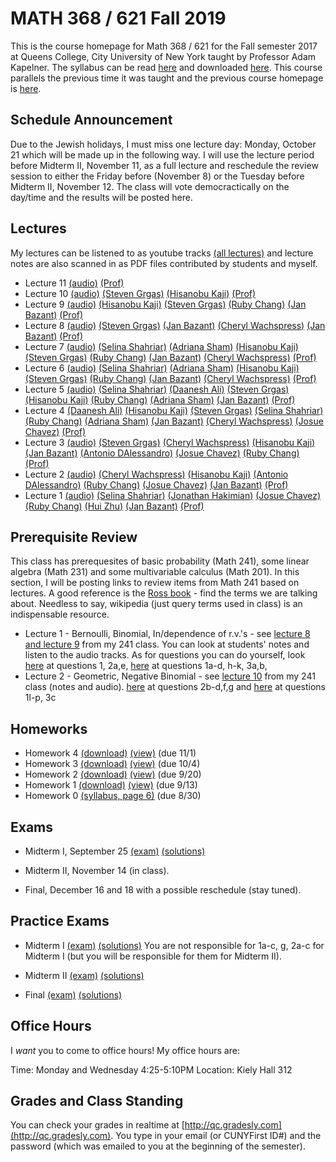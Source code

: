 # MATH 368 / 621 Fall 2019

This is the course homepage for Math 368 / 621 for the Fall semester 2017 at Queens College, City University of New York taught by Professor Adam Kapelner. The syllabus can be read [here](https://github.com/kapelner/QC_Math_621_Fall_2019/blob/master/syllabus/syllabus.pdf) and downloaded [here](https://raw.githubusercontent.com/kapelner/QC_Math_621_Fall_2019/master/syllabus/syllabus.pdf). This course parallels the previous time it was taught and the previous course homepage is [here](https://github.com/kapelner/QC_Math_621_Fall_2017).

## Schedule Announcement

Due to the Jewish holidays, I must miss one lecture day: Monday, October 21 which will be made up in the following way. I will use the lecture period before Midterm II, November 11, as a full lecture and reschedule the review session to either the Friday before (November 8) or the Tuesday before Midterm II, November 12. The class will vote democractically on the day/time and the results will be posted here.

## Lectures

My lectures can be listened to as youtube tracks [(all lectures)](https://www.youtube.com/playlist?list=) and lecture notes are also scanned in as PDF files contributed by students and myself.

<!--
* Lecture 23 [(audio)](https://youtu.be/sBA4Lf_5kUU) [(Alassane Ngaide)](https://github.com/kapelner/QC_Math_621_Fall_2019/blob/master/lectures/lec23ngaide.pdf) [(Prof)](https://github.com/kapelner/QC_Math_621_Fall_2019/blob/master/lectures/lec23kap.pdf)
* Lecture 22 [(audio)](https://youtu.be/bwVxNl9_X14) [(Alassane Ngaide)](https://github.com/kapelner/QC_Math_621_Fall_2019/blob/master/lectures/lec22ngaide.pdf) [(Wjeewani Boteju)](https://github.com/kapelner/QC_Math_621_Fall_2019/blob/master/lectures/lec22boteju.pdf) [(Prof)](https://github.com/kapelner/QC_Math_621_Fall_2019/blob/master/lectures/lec22kap.pdf)
* Lecture 21 [(audio)](https://youtu.be/Wmc2TRKa7xU) [(Wjeewani Boteju)](https://github.com/kapelner/QC_Math_621_Fall_2019/blob/master/lectures/lec21boteju.pdf) [(Messan Adelan)](https://github.com/kapelner/QC_Math_621_Fall_2019/blob/master/lectures/lec21adelan.pdf) [(Koffi Lucky Bosso)](https://github.com/kapelner/QC_Math_621_Fall_2019/blob/master/lectures/lec21bosso.pdf) [(Alassane Ngaide)](https://github.com/kapelner/QC_Math_621_Fall_2019/blob/master/lectures/lec21ngaide.pdf) [(Prof)](https://github.com/kapelner/QC_Math_621_Fall_2019/blob/master/lectures/lec21kap.pdf) 
* Lecture 20 [(audio)](https://youtu.be/iac02nByAeY) [(Messan Adelan)](https://github.com/kapelner/QC_Math_621_Fall_2019/blob/master/lectures/lec20adelan.pdf) [(Wjeewani Boteju)](https://github.com/kapelner/QC_Math_621_Fall_2019/blob/master/lectures/lec20boteju.pdf) [(Koffi Lucky Bosso)](https://github.com/kapelner/QC_Math_621_Fall_2019/blob/master/lectures/lec20bosso.pdf) [(Alassane Ngaide)](https://github.com/kapelner/QC_Math_621_Fall_2019/blob/master/lectures/lec20ngaide.pdf) [(Prof)](https://github.com/kapelner/QC_Math_621_Fall_2019/blob/master/lectures/lec20kap.pdf)
* Lecture 19 [(audio)](https://youtu.be/noOFVHmKFjA) [(Alassane Ngaide)](https://github.com/kapelner/QC_Math_621_Fall_2019/blob/master/lectures/lec19ngaide.pdf) [(Koffi Lucky Bosso)](https://github.com/kapelner/QC_Math_621_Fall_2019/blob/master/lectures/lec19bosso.pdf) [(Messan Adelan)](https://github.com/kapelner/QC_Math_621_Fall_2019/blob/master/lectures/lec19adelan.pdf) [(Prof)](https://github.com/kapelner/QC_Math_621_Fall_2019/blob/master/lectures/lec19kap.pdf)
* Lecture 18 [(audio)](https://youtu.be/qCn9BMA6ruk) [(Messan Adelan)](https://github.com/kapelner/QC_Math_621_Fall_2019/blob/master/lectures/lec18adelan.pdf) [(Wjeewani Boteju)](https://github.com/kapelner/QC_Math_621_Fall_2019/blob/master/lectures/lec18boteju.pdf) [(Koffi Lucky Bosso)](https://github.com/kapelner/QC_Math_621_Fall_2019/blob/master/lectures/lec18bosso.pdf) [(Alassane Ngaide)](https://github.com/kapelner/QC_Math_621_Fall_2019/blob/master/lectures/lec18ngaide.pdf) [(Ruby Chang)](https://github.com/kapelner/QC_Math_621_Fall_2019/blob/master/lectures/lec18chang.pdf) [(Prof)](https://github.com/kapelner/QC_Math_621_Fall_2019/blob/master/lectures/lec18kap.pdf)
* Lecture 17 [(audio)](https://youtu.be/8ypz82LYNuU) [(Messan Adelan)](https://github.com/kapelner/QC_Math_621_Fall_2019/blob/master/lectures/lec17adelan.pdf) [(Wjeewani Boteju)](https://github.com/kapelner/QC_Math_621_Fall_2019/blob/master/lectures/lec17boteju.pdf) [(Koffi Lucky Bosso)](https://github.com/kapelner/QC_Math_621_Fall_2019/blob/master/lectures/lec17bosso.pdf) [(Ruby Chang)](https://github.com/kapelner/QC_Math_621_Fall_2019/blob/master/lectures/lec17chang.pdf) [(Prof)](https://github.com/kapelner/QC_Math_621_Fall_2019/blob/master/lectures/lec17kap.pdf)
* Lecture 16 [(audio)](https://youtu.be/ODnkstFdyRQ) [(Wjeewani Boteju)](https://github.com/kapelner/QC_Math_621_Fall_2019/blob/master/lectures/lec16boteju.pdf) [(Messan Adelan)](https://github.com/kapelner/QC_Math_621_Fall_2019/blob/master/lectures/lec16adelan.pdf) [(Koffi Lucky Bosso)](https://github.com/kapelner/QC_Math_621_Fall_2019/blob/master/lectures/lec16bosso.pdf) [(Alassane Ngaide)](https://github.com/kapelner/QC_Math_621_Fall_2019/blob/master/lectures/lec16ngaide.pdf) [(Prof)](https://github.com/kapelner/QC_Math_621_Fall_2019/blob/master/lectures/lec16kap.pdf)
* Lecture 15 [(audio)](https://youtu.be/6k79csGK04k) [(Wjeewani Boteju)](https://github.com/kapelner/QC_Math_621_Fall_2019/blob/master/lectures/lec15boteju.pdf) [(Messan Adelan)](https://github.com/kapelner/QC_Math_621_Fall_2019/blob/master/lectures/lec15adelan.pdf) [(Koffi Lucky Bosso)](https://github.com/kapelner/QC_Math_621_Fall_2019/blob/master/lectures/lec15bosso.pdf) [(Ruby Chang)](https://github.com/kapelner/QC_Math_621_Fall_2019/blob/master/lectures/lec15chang.pdf) [(Alassane Ngaide)](https://github.com/kapelner/QC_Math_621_Fall_2019/blob/master/lectures/lec15ngaide.pdf) [(Prof)](https://github.com/kapelner/QC_Math_621_Fall_2019/blob/master/lectures/lec15kap.pdf)
* Lecture 14 [(audio)](https://youtu.be/l_S4DDt5xy4) [(Wjeewani Boteju)](https://github.com/kapelner/QC_Math_621_Fall_2019/blob/master/lectures/lec14boteju.pdf) [(Messan Adelan)](https://github.com/kapelner/QC_Math_621_Fall_2019/blob/master/lectures/lec14adelan.pdf) [(Koffi Lucky Bosso)](https://github.com/kapelner/QC_Math_621_Fall_2019/blob/master/lectures/lec14bosso.pdf) [(Alassane Ngaide)](https://github.com/kapelner/QC_Math_621_Fall_2019/blob/master/lectures/lec14ngaide.pdf) [(Prof)](https://github.com/kapelner/QC_Math_621_Fall_2019/blob/master/lectures/lec14kap.pdf) 
* Lecture 13 [(audio)](https://youtu.be/q9BLGrsTBU4) [(Messan Adelan)](https://github.com/kapelner/QC_Math_621_Fall_2019/blob/master/lectures/lec13adelan.pdf) [(Koffi Lucky Bosso)](https://github.com/kapelner/QC_Math_621_Fall_2019/blob/master/lectures/lec13bosso.pdf) [(Wjeewani Boteju)](https://github.com/kapelner/QC_Math_621_Fall_2019/blob/master/lectures/lec13boteju.pdf) [(Alassane Ngaide)](https://github.com/kapelner/QC_Math_621_Fall_2019/blob/master/lectures/lec13ngaide.pdf) [(Ruby Chang)](https://github.com/kapelner/QC_Math_621_Fall_2019/blob/master/lectures/lec13chang.pdf) [(Prof)](https://github.com/kapelner/QC_Math_621_Fall_2019/blob/master/lectures/lec13kap.pdf)  
* Lecture 12 [(audio)](https://youtu.be/IUcG4jOSl8k) [(Ruby Chang)](https://github.com/kapelner/QC_Math_621_Fall_2019/blob/master/lectures/lec12chang.pdf) [(Wjeewani Boteju)](https://github.com/kapelner/QC_Math_621_Fall_2019/blob/master/lectures/lec12boteju.pdf) [(Messan Adelan)](https://github.com/kapelner/QC_Math_621_Fall_2019/blob/master/lectures/lec12adelan.pdf) [(Koffi Lucky Bosso)](https://github.com/kapelner/QC_Math_621_Fall_2019/blob/master/lectures/lec12bosso.pdf) [(Alassane Ngaide)](https://github.com/kapelner/QC_Math_621_Fall_2019/blob/master/lectures/lec12ngaide.pdf) [(Prof)](https://github.com/kapelner/QC_Math_621_Fall_2019/blob/master/lectures/lec12kap.pdf) -->
* Lecture 11 [(audio)](https://youtu.be/iso47T0CWiA) [(Prof)](https://github.com/kapelner/QC_Math_621_Fall_2019/blob/master/lectures/lec11kap.pdf)
* Lecture 10 [(audio)](https://youtu.be/31jQaWQsklE) [(Steven Grgas)](https://github.com/kapelner/QC_Math_621_Fall_2019/blob/master/lectures/lec10grgas.pdf) [(Hisanobu Kaji)](https://github.com/kapelner/QC_Math_621_Fall_2019/blob/master/lectures/lec10kaji.pdf) [(Prof)](https://github.com/kapelner/QC_Math_621_Fall_2019/blob/master/lectures/lec10kap.pdf) 
* Lecture 9 [(audio)](https://youtu.be/g8hKWnvt79k) [(Hisanobu Kaji)](https://github.com/kapelner/QC_Math_621_Fall_2019/blob/master/lectures/lec09kaji.pdf) [(Steven Grgas)](https://github.com/kapelner/QC_Math_621_Fall_2019/blob/master/lectures/lec09grgas.pdf) [(Ruby Chang)](https://github.com/kapelner/QC_Math_621_Fall_2019/blob/master/lectures/lec09chang.pdf) [(Jan Bazant)](https://github.com/kapelner/QC_Math_621_Fall_2019/blob/master/lectures/lec09bazant.pdf) [(Prof)](https://github.com/kapelner/QC_Math_621_Fall_2019/blob/master/lectures/lec09kap.pdf) 
* Lecture 8 [(audio)](https://youtu.be/IgJlUqFiXwI) [(Steven Grgas)](https://github.com/kapelner/QC_Math_621_Fall_2019/blob/master/lectures/lec08grgas.pdf) [(Jan Bazant)](https://github.com/kapelner/QC_Math_621_Fall_2019/blob/master/lectures/lec08bazant.pdf) [(Cheryl Wachspress)](https://github.com/kapelner/QC_Math_621_Fall_2019/blob/master/lectures/lec08wachspress.pdf) [(Jan Bazant)](https://github.com/kapelner/QC_Math_621_Fall_2019/blob/master/lectures/lec08bazant.pdf) [(Prof)](https://github.com/kapelner/QC_Math_621_Fall_2019/blob/master/lectures/lec08kap.pdf)
* Lecture 7 [(audio)](https://youtu.be/oRTbezDg3mw) [(Selina Shahriar)](https://github.com/kapelner/QC_Math_621_Fall_2019/blob/master/lectures/lec07shahriar.pdf) [(Adriana Sham)](https://github.com/kapelner/QC_Math_621_Fall_2019/blob/master/lectures/lec07sham.pdf) [(Hisanobu Kaji)](https://github.com/kapelner/QC_Math_621_Fall_2019/blob/master/lectures/lec07kaji.pdf) [(Steven Grgas)](https://github.com/kapelner/QC_Math_621_Fall_2019/blob/master/lectures/lec07grgas.pdf) [(Ruby Chang)](https://github.com/kapelner/QC_Math_621_Fall_2019/blob/master/lectures/lec07chang.pdf) [(Jan Bazant)](https://github.com/kapelner/QC_Math_621_Fall_2019/blob/master/lectures/lec07bazant.pdf) [(Cheryl Wachspress)](https://github.com/kapelner/QC_Math_621_Fall_2019/blob/master/lectures/lec07wachspress.pdf) [(Prof)](https://github.com/kapelner/QC_Math_621_Fall_2019/blob/master/lectures/lec07kap.pdf)
* Lecture 6 [(audio)](https://youtu.be/CUFOIvgv8Lw) [(Selina Shahriar)](https://github.com/kapelner/QC_Math_621_Fall_2019/blob/master/lectures/lec06shahriar.pdf) [(Adriana Sham)](https://github.com/kapelner/QC_Math_621_Fall_2019/blob/master/lectures/lec06sham.pdf) [(Hisanobu Kaji)](https://github.com/kapelner/QC_Math_621_Fall_2019/blob/master/lectures/lec06kaji.pdf) [(Steven Grgas)](https://github.com/kapelner/QC_Math_621_Fall_2019/blob/master/lectures/lec06grgas.pdf) [(Ruby Chang)](https://github.com/kapelner/QC_Math_621_Fall_2019/blob/master/lectures/lec06chang.pdf) [(Jan Bazant)](https://github.com/kapelner/QC_Math_621_Fall_2019/blob/master/lectures/lec06bazant.pdf) [(Cheryl Wachspress)](https://github.com/kapelner/QC_Math_621_Fall_2019/blob/master/lectures/lec06wachspress.pdf) [(Prof)](https://github.com/kapelner/QC_Math_621_Fall_2019/blob/master/lectures/lec06kap.pdf)
* Lecture 5 [(audio)](https://youtu.be/_lnf5bpdk5U) [(Selina Shahriar)](https://github.com/kapelner/QC_Math_621_Fall_2019/blob/master/lectures/lec05shahriar.pdf) [(Daanesh Ali)](https://github.com/kapelner/QC_Math_621_Fall_2019/blob/master/lectures/lec05ali.pdf) [(Steven Grgas)](https://github.com/kapelner/QC_Math_621_Fall_2019/blob/master/lectures/lec05grgas.pdf) [(Hisanobu Kaji)](https://github.com/kapelner/QC_Math_621_Fall_2019/blob/master/lectures/lec05kaji.pdf) [(Ruby Chang)](https://github.com/kapelner/QC_Math_621_Fall_2019/blob/master/lectures/lec05chang.pdf) [(Adriana Sham)](https://github.com/kapelner/QC_Math_621_Fall_2019/blob/master/lectures/lec05sham.pdf) [(Jan Bazant)](https://github.com/kapelner/QC_Math_621_Fall_2019/blob/master/lectures/lec05bazant.pdf) [(Prof)](https://github.com/kapelner/QC_Math_621_Fall_2019/blob/master/lectures/lec05kap.pdf)
* Lecture 4 [(Daanesh Ali)](https://github.com/kapelner/QC_Math_621_Fall_2019/blob/master/lectures/lec04ali.pdf) [(Hisanobu Kaji)](https://github.com/kapelner/QC_Math_621_Fall_2019/blob/master/lectures/lec04kaji.pdf) [(Steven Grgas)](https://github.com/kapelner/QC_Math_621_Fall_2019/blob/master/lectures/lec04grgas.pdf) [(Selina Shahriar)](https://github.com/kapelner/QC_Math_621_Fall_2019/blob/master/lectures/lec04shahriar.pdf) [(Ruby Chang)](https://github.com/kapelner/QC_Math_621_Fall_2019/blob/master/lectures/lec04chang.pdf) [(Adriana Sham)](https://github.com/kapelner/QC_Math_621_Fall_2019/blob/master/lectures/lec04sham.pdf) [(Jan Bazant)](https://github.com/kapelner/QC_Math_621_Fall_2019/blob/master/lectures/lec04bazant.pdf) [(Cheryl Wachspress)](https://github.com/kapelner/QC_Math_621_Fall_2019/blob/master/lectures/lec04wachspress.pdf) [(Josue Chavez)](https://github.com/kapelner/QC_Math_621_Fall_2019/blob/master/lectures/lec04chavez.pdf) [(Prof)](https://github.com/kapelner/QC_Math_621_Fall_2019/blob/master/lectures/lec04kap.pdf)
* Lecture 3 [(audio)](https://youtu.be/75wxoA0sTtY) [(Steven Grgas)](https://github.com/kapelner/QC_Math_621_Fall_2019/blob/master/lectures/lec03grgas.pdf) [(Cheryl Wachspress)](https://github.com/kapelner/QC_Math_621_Fall_2019/blob/master/lectures/lec03wachspress.pdf) [(Hisanobu Kaji)](https://github.com/kapelner/QC_Math_621_Fall_2019/blob/master/lectures/lec03kaji.pdf) [(Jan Bazant)](https://github.com/kapelner/QC_Math_621_Fall_2019/blob/master/lectures/lec03bazant.pdf) [(Antonio DAlessandro)](https://github.com/kapelner/QC_Math_621_Fall_2019/blob/master/lectures/lec03dalessandro.pdf) [(Josue Chavez)](https://github.com/kapelner/QC_Math_621_Fall_2019/blob/master/lectures/lec03chavez.pdf) [(Ruby Chang)](https://github.com/kapelner/QC_Math_621_Fall_2019/blob/master/lectures/lec03chang.pdf) [(Prof)](https://github.com/kapelner/QC_Math_621_Fall_2019/blob/master/lectures/lec03kap.pdf)
* Lecture 2 [(audio)](https://youtu.be/qbBqUvuheTM) [(Cheryl Wachspress)](https://github.com/kapelner/QC_Math_621_Fall_2019/blob/master/lectures/lec02wachspress.pdf) [(Hisanobu Kaji)](https://github.com/kapelner/QC_Math_621_Fall_2019/blob/master/lectures/lec02kaji.pdf) [(Antonio DAlessandro)](https://github.com/kapelner/QC_Math_621_Fall_2019/blob/master/lectures/lec02dalessandro.pdf) [(Ruby Chang)](https://github.com/kapelner/QC_Math_621_Fall_2019/blob/master/lectures/lec02chang.pdf) [(Josue Chavez)](https://github.com/kapelner/QC_Math_621_Fall_2019/blob/master/lectures/lec02chavez.pdf) [(Jan Bazant)](https://github.com/kapelner/QC_Math_621_Fall_2019/blob/master/lectures/lec02bazant.pdf) [(Prof)](https://github.com/kapelner/QC_Math_621_Fall_2019/blob/master/lectures/lec02kap.pdf)
* Lecture 1 [(audio)](https://youtu.be/MA4lQRLb4Lg) [(Selina Shahriar)](https://github.com/kapelner/QC_Math_621_Fall_2019/blob/master/lectures/lec01shahriar.pdf) [(Jonathan Hakimian)](https://github.com/kapelner/QC_Math_621_Fall_2019/blob/master/lectures/lec01hakimian.pdf) [(Josue Chavez)](https://github.com/kapelner/QC_Math_621_Fall_2019/blob/master/lectures/lec01chavez.pdf) [(Ruby Chang)](https://github.com/kapelner/QC_Math_621_Fall_2019/blob/master/lectures/lec01chang.pdf) [(Hui Zhu)](https://github.com/kapelner/QC_Math_621_Fall_2019/blob/master/lectures/lec01zhu.pdf) [(Jan Bazant)](https://github.com/kapelner/QC_Math_621_Fall_2019/blob/master/lectures/lec01bazant.pdf) [(Prof)](https://github.com/kapelner/QC_Math_621_Fall_2019/blob/master/lectures/lec01kap.pdf)


## Prerequisite Review

This class has prerequesites of basic probability (Math 241), some linear algebra (Math 231) and some multivariable calculus (Math 201). In this section, I will be posting links to review items from Math 241 based on lectures. A good reference is the [Ross book](https://www.amazon.com/First-Course-Probability-6th/dp/0130338516/ref=sr_1_6?ie=UTF8&qid=1504062810&sr=8-6&keywords=probability+ross) - find the terms we are talking about. Needless to say, wikipedia (just query terms used in class) is an indispensable resource.

* Lecture 1 - Bernoulli, Binomial, In/dependence of r.v.'s - see [lecture 8 and lecture 9](https://github.com/kapelner/QC_Math_241_Fall_2016) from my 241 class. You can look at students' notes and listen to the audio tracks. As for questions you can do yourself, look [here](https://github.com/kapelner/QC_Math_241_Fall_2016/blob/master/exams/midterm2/midterm2_solutions.pdf) at questions 1, 2a,e, [here](https://github.com/kapelner/QC_Math_241_Fall_2015/blob/master/exams/midterm2/midterm2_solutions.pdf) at questions 1a-d, h-k, 3a,b, 
* Lecture 2 - Geometric, Negative Binomial - see [lecture 10](https://github.com/kapelner/QC_Math_241_Fall_2016) from my 241 class (notes and audio). [here](https://github.com/kapelner/QC_Math_241_Fall_2016/blob/master/exams/midterm2/midterm2_solutions.pdf) at questions 2b-d,f,g and [here](https://github.com/kapelner/QC_Math_241_Fall_2015/blob/master/exams/midterm2/midterm2_solutions.pdf) at questions 1l-p, 3c


## Homeworks

<!--
* Homework 9 [(download)](https://github.com/kapelner/QC_Math_621_Fall_2019/blob/master/homeworks/hw09/hw09.pdf?raw=true) [(view)](https://github.com/kapelner/QC_Math_621_Fall_2019/blob/master/homeworks/hw09/hw09.pdf) (due 12/12)
* Homework 8 [(download)](https://github.com/kapelner/QC_Math_621_Fall_2019/blob/master/homeworks/hw08/hw08.pdf?raw=true) [(view)](https://github.com/kapelner/QC_Math_621_Fall_2019/blob/master/homeworks/hw08/hw08.pdf) (due 12/2)
* Homework 7 [(download)](https://github.com/kapelner/QC_Math_621_Fall_2019/blob/master/homeworks/hw07/hw07.pdf?raw=true) [(view)](https://github.com/kapelner/QC_Math_621_Fall_2019/blob/master/homeworks/hw07/hw07.pdf) (due 11/23)
* Homework 6 [(download)](https://github.com/kapelner/QC_Math_621_Fall_2019/blob/master/homeworks/hw06/hw06.pdf?raw=true) [(view)](https://github.com/kapelner/QC_Math_621_Fall_2019/blob/master/homeworks/hw06/hw06.pdf) (due 12/19)
* Homework 5 [(download)](https://github.com/kapelner/QC_Math_621_Fall_2019/blob/master/homeworks/hw05/hw05.pdf?raw=true) [(view)](https://github.com/kapelner/QC_Math_621_Fall_2019/blob/master/homeworks/hw05/hw05.pdf) (due 11/30)-->
* Homework 4 [(download)](https://github.com/kapelner/QC_Math_621_Fall_2019/blob/master/homeworks/hw04/hw04.pdf?raw=true) [(view)](https://github.com/kapelner/QC_Math_621_Fall_2019/blob/master/homeworks/hw04/hw04.pdf) (due 11/1)
* Homework 3 [(download)](https://github.com/kapelner/QC_Math_621_Fall_2019/blob/master/homeworks/hw03/hw03.pdf?raw=true) [(view)](https://github.com/kapelner/QC_Math_621_Fall_2019/blob/master/homeworks/hw03/hw03.pdf) (due 10/4)
* Homework 2 [(download)](https://github.com/kapelner/QC_Math_621_Fall_2019/blob/master/homeworks/hw02/hw02.pdf?raw=true) [(view)](https://github.com/kapelner/QC_Math_621_Fall_2019/blob/master/homeworks/hw02/hw02.pdf) (due 9/20)
* Homework 1 [(download)](https://github.com/kapelner/QC_Math_621_Fall_2019/blob/master/homeworks/hw01/hw01.pdf?raw=true) [(view)](https://github.com/kapelner/QC_Math_621_Fall_2019/blob/master/homeworks/hw01/hw01.pdf) (due 9/13)
* Homework 0 [(syllabus, page 6)](https://github.com/kapelner/QC_Math_621_Fall_2019/blob/master/syllabus/syllabus.pdf?raw=true) (due 8/30)


## Exams

* Midterm I, September 25 [(exam)](https://github.com/kapelner/QC_Math_621_Fall_2019/blob/master/exams/midterm1/midterm1.pdf) [(solutions)](https://github.com/kapelner/QC_Math_621_Fall_2019/blob/master/exams/midterm1/midterm1_solutions.pdf)

* Midterm II, November 14 (in class). 

* Final, December 16 and 18 with a possible reschedule (stay tuned).

## Practice Exams

* Midterm I [(exam)](https://github.com/kapelner/QC_Math_621_Fall_2017/blob/master/exams/midterm1/midterm1.pdf) [(solutions)](https://github.com/kapelner/QC_Math_621_Fall_2017/blob/master/exams/midterm1/midterm1_solutions.pdf) You are not responsible for 1a-c, g, 2a-c for Midterm I (but you will be responsible for them for Midterm II).

* Midterm II [(exam)](https://github.com/kapelner/QC_Math_621_Fall_2017/blob/master/exams/midterm2/midterm2.pdf) [(solutions)](https://github.com/kapelner/QC_Math_621_Fall_2017/blob/master/exams/midterm2/midterm2_solutions.pdf)

* Final [(exam)](https://github.com/kapelner/QC_Math_621_Fall_2017/blob/master/exams/final/final.pdf) [(solutions)](https://github.com/kapelner/QC_Math_621_Fall_2017/blob/master/exams/final/final_solutions.pdf)

## Office Hours

I *want* you to come to office hours! My office hours are:

Time: Monday and Wednesday 4:25-5:10PM
Location: Kiely Hall 312

## Grades and Class Standing

You can check your grades in realtime at [http://qc.gradesly.com](http://qc.gradesly.com). You type in your email (or CUNYFirst ID#) and the password (which was emailed to you at the beginning of the semester).
